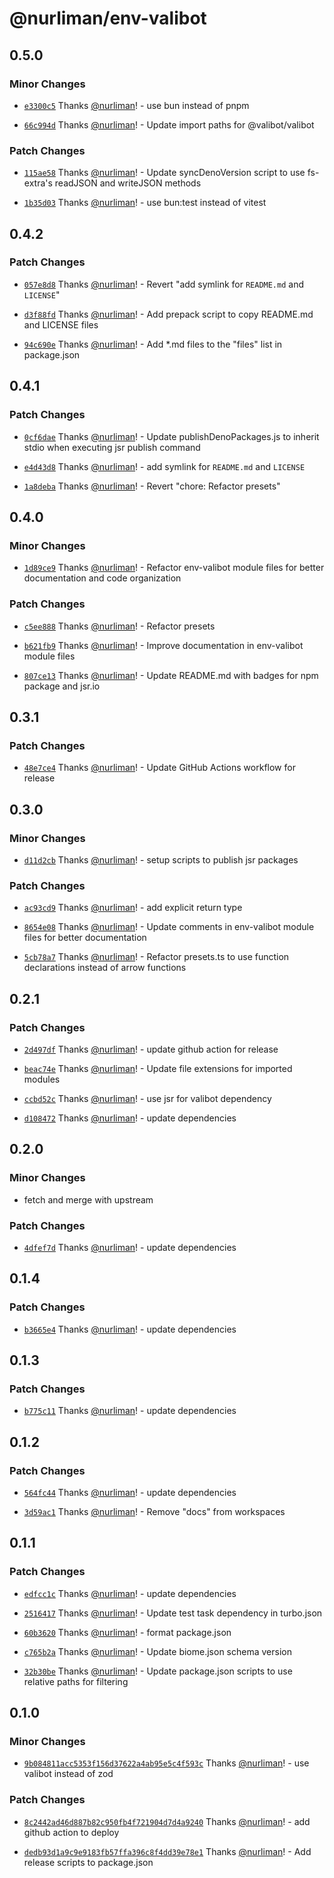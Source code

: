 # @nurliman/env-valibot

## 0.5.0

### Minor Changes

- [`e3300c5`](https://github.com/nurliman/env-valibot/commit/e3300c51a0798732a93aec0dba588a2a0c338b2f) Thanks [@nurliman](https://github.com/nurliman)! - use bun instead of pnpm

- [`66c994d`](https://github.com/nurliman/env-valibot/commit/66c994d65d332b8651ae1aba53a62c84e275f5ee) Thanks [@nurliman](https://github.com/nurliman)! - Update import paths for @valibot/valibot

### Patch Changes

- [`115ae58`](https://github.com/nurliman/env-valibot/commit/115ae58149028111d102555e843f3a6718ff33fd) Thanks [@nurliman](https://github.com/nurliman)! - Update syncDenoVersion script to use fs-extra's readJSON and writeJSON methods

- [`1b35d03`](https://github.com/nurliman/env-valibot/commit/1b35d031215ed2bcfa0ab32531bec0f029a7fb31) Thanks [@nurliman](https://github.com/nurliman)! - use bun:test instead of vitest

## 0.4.2

### Patch Changes

- [`057e8d8`](https://github.com/nurliman/env-valibot/commit/057e8d8257265a59b1a05bf6aaeedf84fc5aa758) Thanks [@nurliman](https://github.com/nurliman)! - Revert "add symlink for `README.md` and `LICENSE`"

- [`d3f88fd`](https://github.com/nurliman/env-valibot/commit/d3f88fdb1d70ee83f01626b9866b0d520d1bdbab) Thanks [@nurliman](https://github.com/nurliman)! - Add prepack script to copy README.md and LICENSE files

- [`94c690e`](https://github.com/nurliman/env-valibot/commit/94c690e8084569918155c9e49595ec352ab469f5) Thanks [@nurliman](https://github.com/nurliman)! - Add \*.md files to the "files" list in package.json

## 0.4.1

### Patch Changes

- [`0cf6dae`](https://github.com/nurliman/env-valibot/commit/0cf6daeafaf67f0a5848744d9193c4cc7833300c) Thanks [@nurliman](https://github.com/nurliman)! - Update publishDenoPackages.js to inherit stdio when executing jsr publish command

- [`e4d43d8`](https://github.com/nurliman/env-valibot/commit/e4d43d8e2aa8f6387d45dd48e13354c988ec66a5) Thanks [@nurliman](https://github.com/nurliman)! - add symlink for `README.md` and `LICENSE`

- [`1a8deba`](https://github.com/nurliman/env-valibot/commit/1a8debaa942a98a131cfb98e0501fd0a75c99e4e) Thanks [@nurliman](https://github.com/nurliman)! - Revert "chore: Refactor presets"

## 0.4.0

### Minor Changes

- [`1d89ce9`](https://github.com/nurliman/env-valibot/commit/1d89ce929f9f7dc01c0788141c69cf0ba6d54df4) Thanks [@nurliman](https://github.com/nurliman)! - Refactor env-valibot module files for better documentation and code organization

### Patch Changes

- [`c5ee888`](https://github.com/nurliman/env-valibot/commit/c5ee888f81001f2cba0ef99b7a9a62e602388fc5) Thanks [@nurliman](https://github.com/nurliman)! - Refactor presets

- [`b621fb9`](https://github.com/nurliman/env-valibot/commit/b621fb9afccf3c7de6f82aa36505dd10d71b6052) Thanks [@nurliman](https://github.com/nurliman)! - Improve documentation in env-valibot module files

- [`807ce13`](https://github.com/nurliman/env-valibot/commit/807ce138b40eb915b8015e1507624be216cf2dca) Thanks [@nurliman](https://github.com/nurliman)! - Update README.md with badges for npm package and jsr.io

## 0.3.1

### Patch Changes

- [`48e7ce4`](https://github.com/nurliman/env-valibot/commit/48e7ce4ea6454f456c42694bfd0e0bd2146a5d49) Thanks [@nurliman](https://github.com/nurliman)! - Update GitHub Actions workflow for release

## 0.3.0

### Minor Changes

- [`d11d2cb`](https://github.com/nurliman/env-valibot/commit/d11d2cb5c6e111e7d6bd23b2b8467cc091c21010) Thanks [@nurliman](https://github.com/nurliman)! - setup scripts to publish jsr packages

### Patch Changes

- [`ac93cd9`](https://github.com/nurliman/env-valibot/commit/ac93cd90b38fcc0fd946faf78f937d80c155ed39) Thanks [@nurliman](https://github.com/nurliman)! - add explicit return type

- [`8654e08`](https://github.com/nurliman/env-valibot/commit/8654e08fa4f755c63bb81b1fe5899c79ecf5e198) Thanks [@nurliman](https://github.com/nurliman)! - Update comments in env-valibot module files for better documentation

- [`5cb78a7`](https://github.com/nurliman/env-valibot/commit/5cb78a7c9bb3370b18351425ca0ab6fd6204e3cf) Thanks [@nurliman](https://github.com/nurliman)! - Refactor presets.ts to use function declarations instead of arrow functions

## 0.2.1

### Patch Changes

- [`2d497df`](https://github.com/nurliman/env-valibot/commit/2d497df9aaf73fe613212014bce0eddefc8187ec) Thanks [@nurliman](https://github.com/nurliman)! - update github action for release

- [`beac74e`](https://github.com/nurliman/env-valibot/commit/beac74e5742cc7a7c0a86744c7885ffc296e1f39) Thanks [@nurliman](https://github.com/nurliman)! - Update file extensions for imported modules

- [`ccbd52c`](https://github.com/nurliman/env-valibot/commit/ccbd52cdc20b0ab80c3d19f0bc099f651f2c62af) Thanks [@nurliman](https://github.com/nurliman)! - use jsr for valibot dependency

- [`d108472`](https://github.com/nurliman/env-valibot/commit/d108472202b40065f37bfd9fb6efae99c24ee0ad) Thanks [@nurliman](https://github.com/nurliman)! - update dependencies

## 0.2.0

### Minor Changes

- fetch and merge with upstream

### Patch Changes

- [`4dfef7d`](https://github.com/nurliman/env-valibot/commit/4dfef7d69ff19c742c8218c21e28aaf43591ff3c) Thanks [@nurliman](https://github.com/nurliman)! - update dependencies

## 0.1.4

### Patch Changes

- [`b3665e4`](https://github.com/nurliman/env-valibot/commit/b3665e4be9f16f00caa906180986442d8e74a265) Thanks [@nurliman](https://github.com/nurliman)! - update dependencies

## 0.1.3

### Patch Changes

- [`b775c11`](https://github.com/nurliman/env-valibot/commit/b775c1184744c09864d205a4c83b8658653107f7) Thanks [@nurliman](https://github.com/nurliman)! - update dependencies

## 0.1.2

### Patch Changes

- [`564fc44`](https://github.com/nurliman/env-valibot/commit/564fc440b5bc2a9645cd87c1c692296a9f141497) Thanks [@nurliman](https://github.com/nurliman)! - update dependencies

- [`3d59ac1`](https://github.com/nurliman/env-valibot/commit/3d59ac153fee2f51a0e86a84daaa77f93529a69d) Thanks [@nurliman](https://github.com/nurliman)! - Remove "docs" from workspaces

## 0.1.1

### Patch Changes

- [`edfcc1c`](https://github.com/nurliman/env-valibot/commit/edfcc1c333cfaf80ebb830b3b05880c376787eb0) Thanks [@nurliman](https://github.com/nurliman)! - update dependencies

- [`2516417`](https://github.com/nurliman/env-valibot/commit/2516417be46c5004e19a593b0c81e879338fe9ed) Thanks [@nurliman](https://github.com/nurliman)! - Update test task dependency in turbo.json

- [`60b3620`](https://github.com/nurliman/env-valibot/commit/60b3620562e6712e0b66dceb7aa8118845048d80) Thanks [@nurliman](https://github.com/nurliman)! - format package.json

- [`c765b2a`](https://github.com/nurliman/env-valibot/commit/c765b2a4e57131a33a09f1315b792332c6875e6d) Thanks [@nurliman](https://github.com/nurliman)! - Update biome.json schema version

- [`32b30be`](https://github.com/nurliman/env-valibot/commit/32b30be388c570ebc796e399629e6b0d07088992) Thanks [@nurliman](https://github.com/nurliman)! - Update package.json scripts to use relative paths for filtering

## 0.1.0

### Minor Changes

- [`9b084811acc5353f156d37622a4ab95e5c4f593c`](https://github.com/nurliman/env-valibot/commit/9b084811acc5353f156d37622a4ab95e5c4f593c) Thanks [@nurliman](https://github.com/nurliman)! - use valibot instead of zod

### Patch Changes

- [`8c2442ad46d887b82c950fb4f721904d7d4a9240`](https://github.com/nurliman/env-valibot/commit/8c2442ad46d887b82c950fb4f721904d7d4a9240) Thanks [@nurliman](https://github.com/nurliman)! - add github action to deploy

- [`dedb93d1a9c9e9183fb57ffa396c8f4dd39e78e1`](https://github.com/nurliman/env-valibot/commit/dedb93d1a9c9e9183fb57ffa396c8f4dd39e78e1) Thanks [@nurliman](https://github.com/nurliman)! - Add release scripts to package.json
